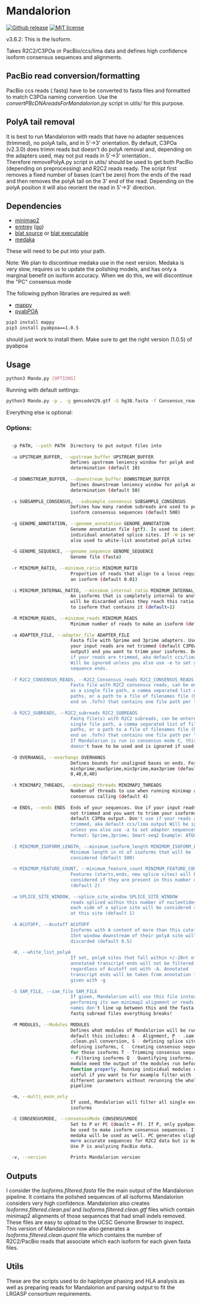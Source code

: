 # Mandalorion #
[![Github release](https://img.shields.io/github/tag/christopher-vollmers/Mandalorion-1.svg?label=Version)](https://github.com/christopher-vollmers/Mandalorion-1/tags)
[![MIT license](https://img.shields.io/badge/License-MIT-blue.svg)](http://perso.crans.org/besson/LICENSE.html)


v3.6.2: This is the Isoform.

Takes R2C2/C3POa or PacBio/ccs/lima data and defines high confidence isoform consensus sequences and alignments. 

## PacBio read conversion/formatting ##

PacBio ccs reads (.fastq) have to be converted to fasta files and formatted to match C3POa naming convention. 
Use the *convertPBcDNAreadsForMandalorion.py* script in utils/ for this purpose.

## PolyA tail removal

It is best to run Mandalorion with reads that have no adapter sequences (trimmed), no polyA tails, and in 5'->3' orientation. By default, C3POa (v2.3.0) does trimm reads but doesn't do polyA removal and, depending on the adapters used, may not put reads in 5'->3' orientation..   
Therefore removePolyA.py script in utils/ should be used to get both PacBio (depending on preprocessing) and R2C2 reads ready. 
The script first removes a fixed number of bases (can't be zero) from the ends of the read and then removes the polyA tail on the 3' end of the read. Depending on the polyA position it will also reorient the read in 5'->3' direction. 

## Dependencies ##

- [minimap2](https://github.com/lh3/minimap2)
- [emtrey](https://github.com/rvolden/emtrey) ([go](https://golang.org/dl/))
- [blat source](https://users.soe.ucsc.edu/~kent/src/blatSrc35.zip) or [blat executable](http://hgdownload.soe.ucsc.edu/admin/exe/)
- [medaka](https://github.com/nanoporetech/medaka)

These will need to be put into your path.

Note: We plan to discontinue medaka use in the next version. Medaka is very slow, requires us to update the polishing models, and has only a marginal benefit on isoform accuracy. When we do this, we will discontinue the "PC" consensus mode

The following python libraries are required as well:

- [mappy](https://pypi.org/project/mappy/)
- [pyabPOA](https://pypi.org/project/pyabpoa/)

```bash
pip3 install mappy
pip3 install pyabpoa==1.0.5
```
should just work to install them. Make sure to get the right version (1.0.5) of pyabpoa

## Usage ##
```bash
python3 Mando.py [OPTIONS]
```

Running with default settings:
```bash
python3 Mando.py -p . -g gencodeV29.gtf -G hg38.fasta -f Consensus_reads.fofn
```
Everything else is optional:

### Options: ###

```bash
                        
  -p PATH, --path PATH  Directory to put output files into
  
  -u UPSTREAM_BUFFER, --upstream_buffer UPSTREAM_BUFFER
                        Defines upstream leniency window for polyA and TSS
                        determination (default 10)
                        
  -d DOWNSTREAM_BUFFER, --downstream_buffer DOWNSTREAM_BUFFER
                        Defines downstream leniency window for polyA and TSS
                        determination (default 50)
                        
  -s SUBSAMPLE_CONSENSUS, --subsample_consensus SUBSAMPLE_CONSENSUS
                        Defines how many random subreads are used to polish
                        isoform consensus sequences (default 500)
                        
  -g GENOME_ANNOTATION, --genome_annotation GENOME_ANNOTATION
                        Genome annotation file (gtf). Is used to identify
                        individual annotated splice sites. If -W is set it is
                        also used to white-list annotated polyA sites
                        
  -G GENOME_SEQUENCE, --genome_sequence GENOME_SEQUENCE
                        Genome file (fasta)
                        
  -r MINIMUM_RATIO, --minimum_ratio MINIMUM_RATIO
                        Proportion of reads that align to a locus required for
                        an isoform (default 0.01)
                        
  -i MINIMUM_INTERNAL_RATIO, --minimum_internal_ratio MINIMUM_INTERNAL_RATIO
                        An isoforms that is completely internal to another isoform 
                        will be discarded unless they reach this ratio compared 
                        to isoform that contains it (default=1)
                        
  -R MINIMUM_READS, --minimum_reads MINIMUM_READS
                        Minimum number of reads to make an isoform (default 5)
                        
  -a ADAPTER_FILE, --adapter_file ADAPTER_FILE
                        Fasta file with 5prime and 3prime adapters. Use if
                        your input reads are not trimmed (default C3POa
                        output) and you want to trimm your isoforms. Don't use
                        if your reads are trimmed, aka default ccs/lima output
                        Will be ignored unless you also use -e to set your
                        sequence ends.
                        
  -f R2C2_CONSENSUS_READS, --R2C2_Consensus_reads R2C2_CONSENSUS_READS
                        Fasta file with R2C2 consensus reads, can be entered
                        as a single file path, a comma separated list of file
                        paths, or a path to a file of filenames file (has to
                        end on .fofn) that contains one file path per line
                        
  -b R2C2_SUBREADS, --R2C2_subreads R2C2_SUBREADS
                        Fastq file(s) with R2C2 subreads, can be entered as a
                        single file path, a comma separated list of file
                        paths, or a path to a file of filenames file (has to
                        end on .fofn) that contains one file path per line. 
                        If Mandalorion is run in consensus mode C, this flag 
                        doesn't have to be used and is ignored if used
                        
  -O OVERHANGS, --overhangs OVERHANGS
                        Defines bounds for unaligned bases on ends. Format:
                        min5prime,max5prime,min3prime,max3prime (default
                        0,40,0,40)
                        
  -t MINIMAP2_THREADS, --minimap2_threads MINIMAP2_THREADS
                        Number of threads to use when running minimap and
                        consensus calling (default 4)
                        
  -e ENDS, --ends ENDS  Ends of your sequences. Use if your input reads are
                        not trimmed and you want to trimm your isoforms, aka
                        default C3POa output. Don't use if your reads are
                        trimmed, aka default ccs/lima output Will be ignored
                        unless you also use -a to set adapter sequences.
                        Format: 5prime,3prime; Smart-seq2 Example: ATGGG,AAAAA
                        
  -I MINIMUM_ISOFORM_LENGTH, --minimum_isoform_length MINIMUM_ISOFORM_LENGTH
                        Minimum length in nt of isoforms that will be
                        considered (default 500)
                        
  -n MINIMUM_FEATURE_COUNT, --minimum_feature_count MINIMUM_FEATURE_COUNT
                        Features (starts,ends, new splice sites) will be
                        considered if they are present in this number of reads
                        (default 2)
                        
  -w SPLICE_SITE_WINDOW, --splice_site_window SPLICE_SITE_WINDOW
                        reads spliced within this number of nucleotides on
                        each side of a splice site will be considered spliced
                        at this site (default 1)
                        
  -A ACUTOFF, --Acutoff ACUTOFF
                        Isoforms with A content of more than this cutoff in a
                        15nt window downstream of their polyA site will be
                        discarded (default 0.5)
                        
  -W, --white_list_polyA
                        If set, polyA sites that fall within +/-20nt of
                        annotated transcript ends will not be filtered
                        regardless of Acutoff set with -A. Annotated
                        transcript ends will be taken from annotation file
                        given with -g
                        
  -S SAM_FILE, --sam_file SAM_FILE
                        If given, Mandalorion will use this file instead of
                        performing its own minimap2 alignment or reads. Careful! If
                        names don't line up between this and the fasta and
                        fastq subread files everything breaks!
                        
  -M MODULES, --Modules MODULES
                        Defines what modules of Mandalorion will be run. By
                        default this includes: A - Alignment, P - .sam to
                        .clean.psl conversion, S - defining splice sites, D -
                        defining isoforms, C - Creating consensus sequences
                        for those isoforms T - Trimming consensus sequences F
                        - Filtering isoforms Q - Quantifying isoforms. Each
                        module need the output of the modules run before it to
                        function properly. Running individual modules can be
                        useful if you want to for example filter with
                        different parameters without rerunning the whole
                        pipeline

  -m, --multi_exon_only
                        If used, Mandalorion will filter all single exon
                        isoforms

  -C CONSENSUSMODE, --consensusMode CONSENSUSMODE
                        Set to P or PC (deault = P). If P, only pyabpoa will
                        be used to make isoform consensus sequences. If PC,
                        medaka will be used as well. PC generates slightly
                        more accurate sequences for R2C2 data but is much slower.
                        Use P is analyzing PacBio data.

  -v, --version         Prints Mandalorion version
```

## Outputs ##

I consider the *Isoforms.filtered.fasta* file the main output of the Mandalorion pipeline. It contains the polished sequences of all isoforms Mandalorion considers very high confidence. Mandalorion also creates *Isoforms.filtered.clean.psl* and *Isoforms.filtered.clean.gtf* files which contain minimap2 alignments of those sequences that had small indels removed. These files are easy to upload to the UCSC Genome Browser to inspect. This version of Mandalorion now also generates a *Isoforms.filtered.clean.quant* file which contains the number of R2C2/PacBio reads that associate which each isoform for each given fasta files.

## Utils ##

These are the scripts used to do haplotype phasing and HLA analysis as well as preparing reads for Mandalorion and parsing output to fit the LRGASP consortium requirements. 
